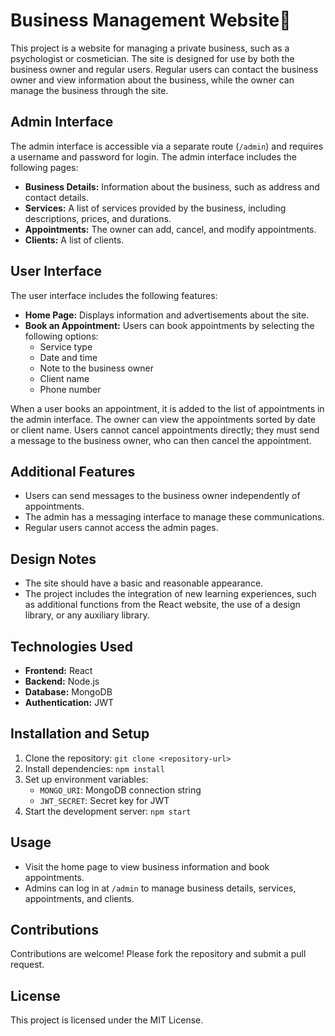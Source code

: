 # Business Management Website🤘

This project is a website for managing a private business, such as a psychologist or cosmetician. The site is designed for use by both the business owner and regular users. Regular users can contact the business owner and view information about the business, while the owner can manage the business through the site.

## Admin Interface

The admin interface is accessible via a separate route (`/admin`) and requires a username and password for login. The admin interface includes the following pages:

- **Business Details:** Information about the business, such as address and contact details.
- **Services:** A list of services provided by the business, including descriptions, prices, and durations.
- **Appointments:** The owner can add, cancel, and modify appointments.
- **Clients:** A list of clients.

## User Interface

The user interface includes the following features:

- **Home Page:** Displays information and advertisements about the site.
- **Book an Appointment:** Users can book appointments by selecting the following options:
  - Service type
  - Date and time
  - Note to the business owner
  - Client name
  - Phone number

When a user books an appointment, it is added to the list of appointments in the admin interface. The owner can view the appointments sorted by date or client name. Users cannot cancel appointments directly; they must send a message to the business owner, who can then cancel the appointment.

## Additional Features

- Users can send messages to the business owner independently of appointments.
- The admin has a messaging interface to manage these communications.
- Regular users cannot access the admin pages.

## Design Notes

- The site should have a basic and reasonable appearance.
- The project includes the integration of new learning experiences, such as additional functions from the React website, the use of a design library, or any auxiliary library.

## Technologies Used

- **Frontend:** React
- **Backend:** Node.js
- **Database:** MongoDB
- **Authentication:** JWT

## Installation and Setup

1. Clone the repository: `git clone <repository-url>`
2. Install dependencies: `npm install`
3. Set up environment variables:
   - `MONGO_URI`: MongoDB connection string
   - `JWT_SECRET`: Secret key for JWT
4. Start the development server: `npm start`

## Usage

- Visit the home page to view business information and book appointments.
- Admins can log in at `/admin` to manage business details, services, appointments, and clients.

## Contributions

Contributions are welcome! Please fork the repository and submit a pull request.

## License

This project is licensed under the MIT License.
